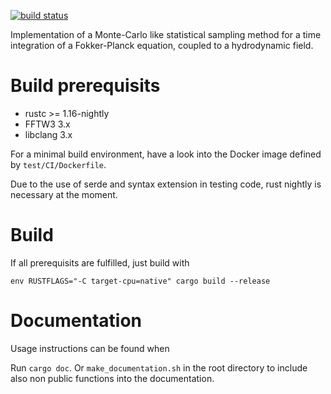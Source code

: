 [![build status](https://gitlab.physik.uni-mainz.de/fkoessel/mc-kinetics/badges/master/build.svg)](https://gitlab.physik.uni-mainz.de/fkoessel/mc-kinetics/commits/master)

Implementation of a Monte-Carlo like statistical sampling method for a time integration of a Fokker-Planck equation, coupled to a hydrodynamic field.

# Build prerequisits
* rustc >= 1.16-nightly
* FFTW3 3.x
* libclang 3.x

For a minimal build environment, have a look into the Docker image defined by `test/CI/Dockerfile`.

Due to the use of serde and syntax extension in testing code, rust nightly is
necessary at the moment.

# Build
If all prerequisits are fulfilled, just build with
```
env RUSTFLAGS="-C target-cpu=native" cargo build --release
```

# Documentation
Usage instructions can be found when

Run `cargo doc`. Or `make_documentation.sh` in the root directory to include also non public functions into the documentation.
